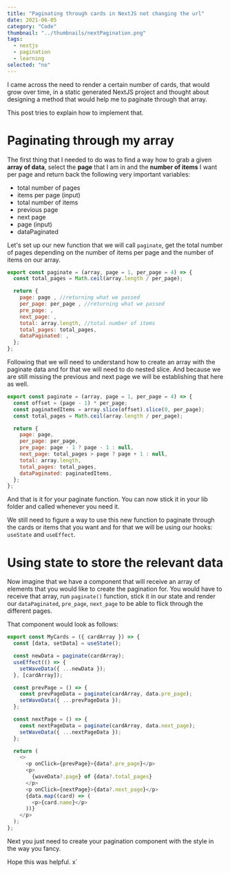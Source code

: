 ```yaml
---
title: "Paginating through cards in NextJS not changing the url"
date: 2021-06-05
category: "Code"
thumbnail: "../thumbnails/nextPagination.png"
tags:
  - nextjs
  - pagination
  - learning
selected: "no"
---
```


I came across the need to render a certain number of cards, that would grow over time, in a static generated NextJS project and thought about designing a method that would help me to paginate through that array.

This post tries to explain how to implement that.

# Paginating through my array

The first thing that I needed to do was to find a way how to grab a given **array of data**, select the **page** that I am in and the **number of items** I want per page and return back the following very important variables:

- total number of pages
- items per page (input)
- total number of items
- previous page
- next page
- page (input)
- dataPaginated

Let's set up our new function that we will call `paginate`, get the total number of pages depending on the number of items per page and the number of items on our array.

```js:title=paginate.js
export const paginate = (array, page = 1, per_page = 4) => {
  const total_pages = Math.ceil(array.length / per_page);

  return {
    page: page , //returning what we passed
    per_page: per_page , //returning what we passed
    pre_page: ,
    next_page: ,
    total: array.length, //total number of items
    total_pages: total_pages,
    dataPaginated: ,
  };
};

```

Following that we will need to understand how to create an array with the paginate data and for that we will need to do nested slice. And because we are still missing the previous and next page we will be establishing that here as well.

```js:title=paginate.js {2-3,8-9,13}
export const paginate = (array, page = 1, per_page = 4) => {
  const offset = (page - 1) * per_page;
  const paginatedItems = array.slice(offset).slice(0, per_page);
  const total_pages = Math.ceil(array.length / per_page);

  return {
    page: page,
    per_page: per_page,
    pre_page: page - 1 ? page - 1 : null,
    next_page: total_pages > page ? page + 1 : null,
    total: array.length,
    total_pages: total_pages,
    dataPaginated: paginatedItems,
  };
};
```

And that is it for your paginate function. You can now stick it in your lib folder and called whenever you need it.

We still need to figure a way to use this new function to paginate through the cards or items that you want and for that we will be using our hooks: `useState` and `useEffect`.

# Using state to store the relevant data

Now imagine that we have a component that will receive an array of elements that you would like to create the pagination for. You would have to receive that array, run `paginate()` function, stick it in our state and render our `dataPaginated`, `pre_page`, `next_page` to be able to flick through the different pages.

That component would look as follows:

```js:title=MyCards.js
export const MyCards = ({ cardArray }) => {
  const [data, setData] = useState();

  const newData = paginate(cardArray);
  useEffect(() => {
    setWaveData({ ...newData });
  }, [cardArray]);

  const prevPage = () => {
    const prevPageData = paginate(cardArray, data.pre_page);
    setWaveData({ ...prevPageData });
  };

  const nextPage = () => {
    const nextPageData = paginate(cardArray, data.next_page);
    setWaveData({ ...nextPageData });
  };

  return (
    <>
      <p onClick={prevPage}>{data?.pre_page}</p>
      <p>
        {waveData?.page} of {data?.total_pages}
      </p>
      <p onClick={nextPage}>{data?.next_page}</p>
      {data.map((card) => (
        <p>{card.name}</p>
      ))}
    </p>
  );
};

```

Next you just need to create your pagination component with the style in the way you fancy.

Hope this was helpful.
x`